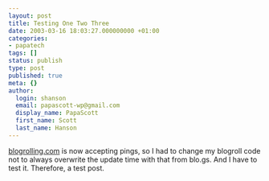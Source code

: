 ```yaml
---
layout: post
title: Testing One Two Three
date: 2003-03-16 18:03:27.000000000 +01:00
categories:
- papatech
tags: []
status: publish
type: post
published: true
meta: {}
author:
  login: shanson
  email: papascott-wp@gmail.com
  display_name: PapaScott
  first_name: Scott
  last_name: Hanson
---
```

<p><a title="blogrolling.com - members home" href="http://www.blogrolling.com/">blogrolling.com</a> is now accepting pings, so I had to change my blogroll code not to always overwrite the update time with that from blo.gs. And I have to test it. Therefore, a test post.</p>
